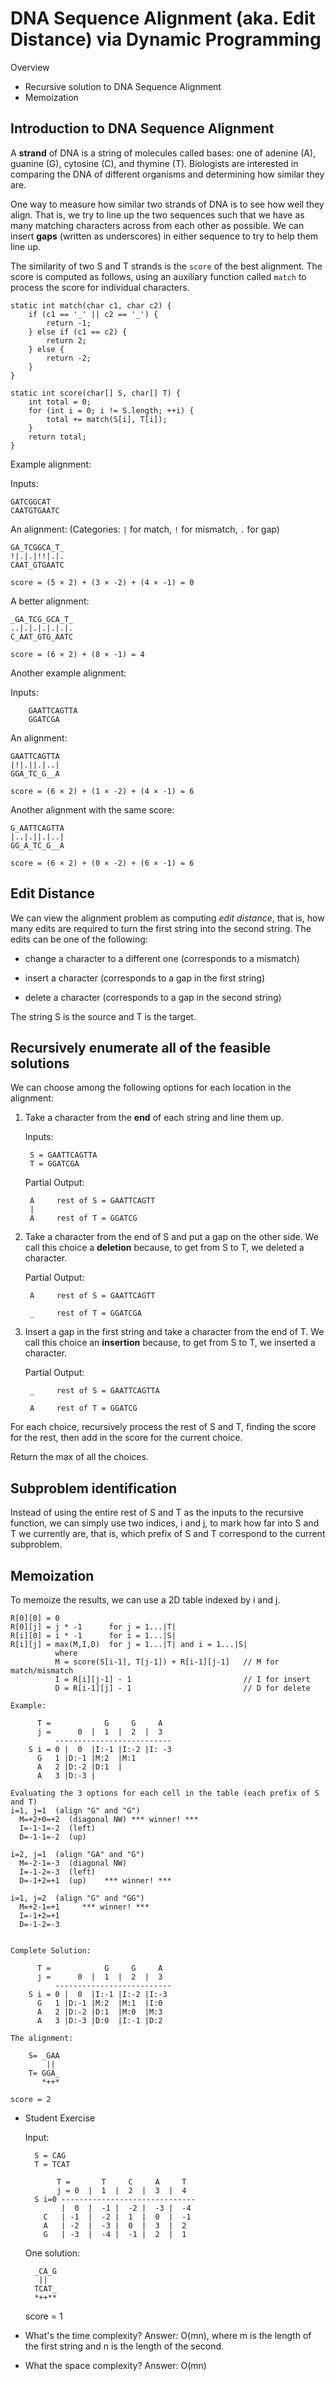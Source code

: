 # DNA Sequence Alignment (aka. Edit Distance) via Dynamic Programming

Overview

* Recursive solution to DNA Sequence Alignment
* Memoization

## Introduction to DNA Sequence Alignment

A **strand** of DNA is a string of molecules called bases: one of adenine
(A), guanine (G), cytosine (C), and thymine (T). Biologists are
interested in comparing the DNA of different organisms and determining
how similar they are.

One way to measure how similar two strands of DNA is to see how well
they align. That is, we try to line up the two sequences such that we
have as many matching characters across from each other as
possible. We can insert **gaps** (written as underscores) in either
sequence to try to help them line up.

The similarity of two S and T strands is the `score` of the best
alignment. The score is computed as follows, using an auxiliary
function called `match` to process the score for individual
characters.

	static int match(char c1, char c2) {
		if (c1 == '_' || c2 == '_') {
			return -1;
		} else if (c1 == c2) {
			return 2;
		} else {
			return -2;
		}
	}

	static int score(char[] S, char[] T) {
		int total = 0;
		for (int i = 0; i != S.length; ++i) {
			total += match(S[i], T[i]);
		}
		return total;
	}

Example alignment:

Inputs:

	GATCGGCAT
	CAATGTGAATC

An alignment: (Categories: `|` for match, `!` for mismatch, `.` for gap)

	GA_TCGGCA_T_
	!|.|.|!!|.|.
	CAAT_GTGAATC

    score = (5 × 2) + (3 × -2) + (4 × -1) = 0

A better alignment:

	_GA_TCG_GCA_T_
	..|.|.|.|.|.|.
	C_AAT_GTG_AATC

    score = (6 × 2) + (8 × -1) = 4

Another example alignment:
    
Inputs:

		GAATTCAGTTA
		GGATCGA

An alignment:

	GAATTCAGTTA
	|!|.||.|..|
	GGA_TC_G__A

	score = (6 × 2) + (1 × -2) + (4 × -1) = 6

Another alignment with the same score:

	G_AATTCAGTTA
	|..|.||.|..|
	GG_A_TC_G__A

	score = (6 × 2) + (0 × -2) + (6 × -1) = 6

## Edit Distance

We can view the alignment problem as computing *edit distance*,
that is, how many edits are required to turn the first string
into the second string. The edits can be one of the following:

* change a character to a different one (corresponds to a mismatch)

* insert a character (corresponds to a gap in the first string)

* delete a character (corresponds to a gap in the second string)

The string S is the source and T is the target.


## Recursively enumerate all of the feasible solutions

We can choose among the following options for each location in the
alignment:
      
1. Take a character from the **end** of each string and line them up.

	Inputs:

		S = GAATTCAGTTA
		T = GGATCGA

	Partial Output:

		A     rest of S = GAATTCAGTT
		|
		A     rest of T = GGATCG

2. Take a character from the end of S and put a gap on the other side.
   We call this choice a **deletion** because, to get from S to T,
   we deleted a character.

	Partial Output:

		A     rest of S = GAATTCAGTT

		_     rest of T = GGATCGA

3. Insert a gap in the first string and take a character from
   the end of T.  We call this choice an **insertion** because,
   to get from S to T, we inserted a character.

	Partial Output:

		_     rest of S = GAATTCAGTTA

		A     rest of T = GGATCG


For each choice, recursively process the rest of S and T, finding the
score for the rest, then add in the score for the current choice.

Return the max of all the choices.

## Subproblem identification

Instead of using the entire rest of S and T as the inputs to the
recursive function, we can simply use two indices, i and j, to mark
how far into S and T we currently are, that is, which prefix of S and
T correspond to the current subproblem.

## Memoization 

To memoize the results, we can use a 2D table indexed by i and j.

	R[0][0] = 0
	R[0][j] = j * -1      for j = 1...|T|
	R[i][0] = i * -1      for i = 1...|S|
	R[i][j] = max(M,I,D)  for j = 1...|T| and i = 1...|S|
			  where
			  M = score(S[i-1], T[j-1]) + R[i-1][j-1]   // M for match/mismatch
			  I = R[i][j-1] - 1                         // I for insert
			  D = R[i-1][j] - 1                         // D for delete

    Example:

          T =            G     G     A
          j =      0  |  1  |  2  |  3
              --------------------------
        S i = 0 |  0  |I:-1 |I:-2 |I: -3
          G   1 |D:-1 |M:2  |M:1
          A   2 |D:-2 |D:1  |
          A   3 |D:-3 | 

    Evaluating the 3 options for each cell in the table (each prefix of S and T)
	i=1, j=1  (align "G" and "G")
	  M=+2+0=+2  (diagonal NW) *** winner! ***
	  I=-1-1=-2  (left)
	  D=-1-1=-2  (up)

	i=2, j=1  (align "GA" and "G")
	  M=-2-1=-3  (diagonal NW)
	  I=-1-2=-3  (left)
	  D=-1+2=+1  (up)    *** winner! ***

	i=1, j=2  (align "G" and "GG")
	  M=+2-1=+1     *** winner! ***
	  I=-1+2=+1
	  D=-1-2=-3


    Complete Solution:

          T =            G     G     A
          j =      0  |  1  |  2  |  3
              --------------------------
        S i = 0 |  0  |I:-1 |I:-2 |I:-3
          G   1 |D:-1 |M:2  |M:1  |I:0
          A   2 |D:-2 |D:1  |M:0  |M:3
          A   3 |D:-3 |D:0  |I:-1 |D:2

    The alignment:

        S= _GAA
            ||
        T= GGA_
           *++*

    score = 2

* Student Exercise

    Input:

        S = CAG
        T = TCAT

             T =       T     C     A     T
             j = 0  |  1  |  2  |  3  |  4
        S i=0 ------------------------------
              |  0  |  -1 |  -2 |  -3 |  -4 
          C   | -1  |  -2 |  1  |  0  |  -1 
          A   | -2  |  -3 |  0  |  3  |  2
          G   | -3  |  -4 |  -1 |  2  |  1

    One solution:

        _CA_G
         ||
        TCAT_
        *++**

    score = 1

* What's the time complexity? Answer: O(mn), where m is the length
  of the first string and n is the length of the second.

* What the space complexity? Answer: O(mn)

